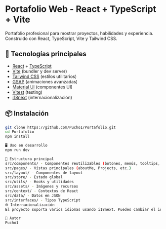 # Portafolio Web - React + TypeScript + Vite

Portafolio profesional para mostrar proyectos, habilidades y experiencia. Construido con React, TypeScript, Vite y Tailwind CSS.

## 🚀 Tecnologías principales

- [React](https://react.dev/) + [TypeScript](https://www.typescriptlang.org/)
- [Vite](https://vitejs.dev/) (bundler y dev server)
- [Tailwind CSS](https://tailwindcss.com/) (estilos utilitarios)
- [GSAP](https://gsap.com/) (animaciones avanzadas)
- [Material UI](https://mui.com/) (componentes UI)
- [Vitest](https://vitest.dev/) (testing)
- [i18next](https://www.i18next.com/) (internacionalización)

## 📦 Instalación

```bash
git clone https://github.com/Pucho1/Portafolio.git
cd Portafolio
npm install

🖥️ Uso en desarrollo
npm run dev

📁 Estructura principal
src/components/ - Componentes reutilizables (botones, menús, tooltips, etc.)
src/pages/ - Vistas principales (aboutMe, Projects, etc.)
src/layout/ - Componentes de layout
src/store/ - Estado global
src/utils/ - Hooks y utilidades
src/assets/ - Imágenes y recursos
src/context/ - Contextos de React
src/data/ - Datos en JSON
src/interfaces/ - Tipos TypeScript
🌐 Internacionalización
El proyecto soporta varios idiomas usando i18next. Puedes cambiar el idioma desde la interfaz.

📝 Autor
Pucho1